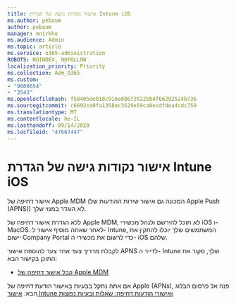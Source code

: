 ```yaml
---
title: אישור נקודות גישה של הגדרת Intune iOS
ms.author: pebaum
author: pebaum
manager: mnirkhe
ms.audience: Admin
ms.topic: article
ms.service: o365-administration
ROBOTS: NOINDEX, NOFOLLOW
localization_priority: Priority
ms.collection: Adm_O365
ms.custom:
- "9000654"
- "3543"
ms.openlocfilehash: f58405de018c916e08672022bb4f66292524b736
ms.sourcegitcommit: c6692ce0fa1358ec3529e59ca0ecdfdea4cdc759
ms.translationtype: MT
ms.contentlocale: he-IL
ms.lasthandoff: 09/14/2020
ms.locfileid: "47667447"
---
```

# <a name="intune-ios-set-up-apns-certificate"></a>אישור נקודות גישה של הגדרת Intune iOS

אישור דחיפה של Apple MDM (המכונה גם אישור שירות ההודעות של Apple Push (APNS)) לא הוגדר במנוי שלך.

ללא הגדרת אישור דחיפה של Apple MDM, לא תוכל להירשם ולנהל מכשירי iOS ו- MacOS. לאחר שאתה מוסיף אישור ל- Intune, המשתמשים שלך יוכלו להתקין את יישום Company Portal כדי לרשום את מכשירי ה- iOS שלהם.

לקבלת מדריך צעד אחר צעד להוספת אישור APNS לדייר ה- Intune שלך, סקור את התוכן בקישור הבא:

- [קבל אישור דחיפה של Apple MDM](https://docs.microsoft.com/mem/intune/enrollment/apple-mdm-push-certificate-get)

אם אתה נתקל בבעיות באישור הודעת דחיפה של Apple (APNs), פנה אל פרסום הבלוג הבא: [אישור Intune ואישורי הודעות דחיפה: שאלות ובעיות נפוצות](https://techcommunity.microsoft.com/t5/Intune-Customer-Success/Intune-and-the-APNs-certificate-FAQ-and-common-issues/ba-p/280121)

